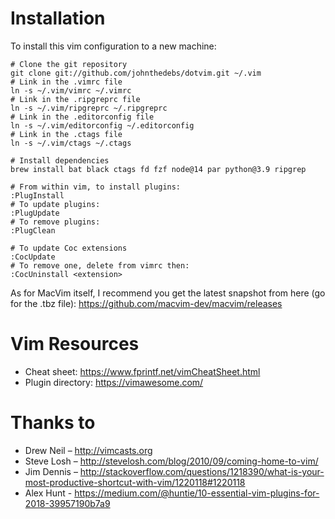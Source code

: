 Installation
============

To install this vim configuration to a new machine:

    # Clone the git repository
    git clone git://github.com/johnthedebs/dotvim.git ~/.vim
    # Link in the .vimrc file
    ln -s ~/.vim/vimrc ~/.vimrc
    # Link in the .ripgreprc file
    ln -s ~/.vim/ripgreprc ~/.ripgreprc
    # Link in the .editorconfig file
    ln -s ~/.vim/editorconfig ~/.editorconfig
    # Link in the .ctags file
    ln -s ~/.vim/ctags ~/.ctags

    # Install dependencies
    brew install bat black ctags fd fzf node@14 par python@3.9 ripgrep

    # From within vim, to install plugins:
    :PlugInstall
    # To update plugins:
    :PlugUpdate
    # To remove plugins:
    :PlugClean

    # To update Coc extensions
    :CocUpdate
    # To remove one, delete from vimrc then:
    :CocUninstall <extension>


As for MacVim itself, I recommend you get the latest snapshot from here (go for the .tbz file):
https://github.com/macvim-dev/macvim/releases


Vim Resources
=============

* Cheat sheet: https://www.fprintf.net/vimCheatSheet.html
* Plugin directory: https://vimawesome.com/


Thanks to
=========

* Drew Neil – http://vimcasts.org
* Steve Losh – http://stevelosh.com/blog/2010/09/coming-home-to-vim/
* Jim Dennis – http://stackoverflow.com/questions/1218390/what-is-your-most-productive-shortcut-with-vim/1220118#1220118
* Alex Hunt - https://medium.com/@huntie/10-essential-vim-plugins-for-2018-39957190b7a9
